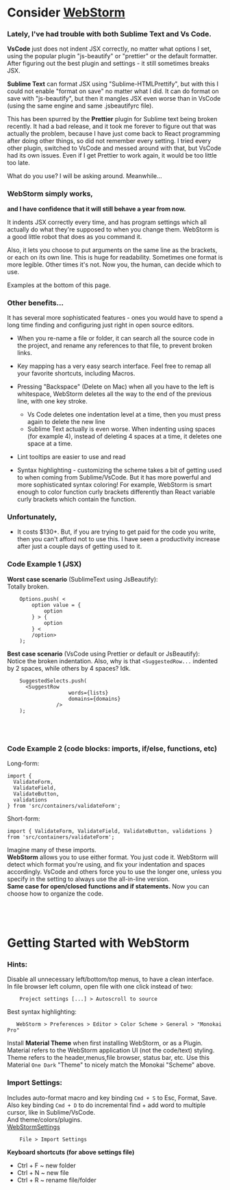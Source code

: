 # Consider [WebStorm](https://www.jetbrains.com/webstorm/)  
  
### Lately, I've had trouble with both Sublime Text and Vs Code.  
  
**VsCode** just does not indent JSX correctly, no matter what options I set, using the popular plugin "js-beautify" or "prettier" or the default formatter. After figuring out the best plugin and settings - it still sometimes breaks JSX.  
  
**Sublime Text** can format JSX using "Sublime-HTMLPrettify", but with this I could not enable "format on save" no matter what I did. It can do format on save with "js-beautify", but then it mangles JSX even worse than in VsCode (using the same engine and same .jsbeautifyrc file).  
  
This has been spurred by the **Prettier** plugin for Sublime text being broken recently. It had a bad release, and it took me forever to figure out that was actually the problem, because I have just come back to React programming after doing other things, so did not remember every setting. I tried every other plugin, switched to VsCode and messed around with that, but VsCode had its own issues. Even if I get Prettier to work again, it would be too little too late.  
  
What do you use? I will be asking around. Meanwhile...  
  
  
### WebStorm simply works,  
**and I have confidence that it will still behave a year from now.**  
  
It indents JSX correctly every time, and has program settings which all actually do what they're supposed to when you change them. WebStorm is a good little robot that does as you command it.  
  
Also, it lets you choose to put arguments on the same line as the brackets, or each on its own line. This is huge for readability. Sometimes one format is more legible. Other times it's not. Now you, the human, can decide which to use.  
  
Examples at the bottom of this page.  
  
  
### Other benefits...  
  
It has several more sophisticated features - ones you would have to spend a long time finding and configuring just right in open source editors.  
  
* When you re-name a file or folder, it can search all the source code in the project, and rename any references to that file, to prevent broken links.  
  
* Key mapping has a very easy search interface. Feel free to remap all your favorite shortcuts, including Macros.  
  
* Pressing "Backspace" (Delete on Mac) when all you have to the left is whitespace, WebStorm deletes all the way to the end of the previous line, with one key stroke.  
    * Vs Code deletes one indentation level at a time, then you must press again to delete the new line  
    * Sublime Text actually is even worse. When indenting using spaces (for example 4), instead of deleting 4 spaces at a time, it deletes one space at a time.  
  
* Lint tooltips are easier to use and read  
  
* Syntax highlighting - customizing the scheme takes a bit of getting used to when coming from Sublime/VsCode. But it has more powerful and more sophisticated syntax coloring! For example, WebStorm is smart enough to color function curly brackets differently than React variable curly brackets which contain the function.  
  
  
### Unfortunately,  
* It costs $130+. But, if you are trying to get paid for the code you write, then you can't afford not to use this. I have seen a productivity increase after just a couple days of getting used to it.  
  
  
### Code Example 1 (JSX)  
**Worst case scenario** (SublimeText using JsBeautify):  
Totally broken.  
```  
    Options.push( <  
        option value = {  
            option  
        } > {  
            option  
        } <  
        /option>  
    );  
```  
**Best case scenario** (VsCode using Prettier or default or JsBeautify):  
Notice the broken indentation. Also, why is that `<SuggestedRow...` indented by 2 spaces, while others by 4 spaces? Idk.  
```  
    SuggestedSelects.push(  
      <SuggestRow  
                    words={lists}  
                    domains={domains}  
                />  
    );  
```  
<br /><br />  
  
  
### Code Example 2 (code blocks: imports, if/else, functions, etc)  
Long-form:  
```  
import {  
  ValidateForm,  
  ValidateField,  
  ValidateButton,  
  validations  
} from 'src/containers/validateForm';  
```  
Short-form:  
```  
import { ValidateForm, ValidateField, ValidateButton, validations } from 'src/containers/validateForm';  
```  
Imagine many of these imports.  
**WebStorm** allows you to use either format. You just code it. WebStorm will detect which format you're using, and fix your indentation and spaces accordingly. VsCode and others force you to use the longer one, unless you specify in the setting to always use the all-in-line version.  
**Same case for open/closed functions and if statements.** Now you can choose how to organize the code.  
 <br /><br /><br />  
  
 # Getting Started with WebStorm  
  
 ### Hints:  
Disable all unnecessary left/bottom/top menus, to have a clean interface.  
In file browser left column, open file with one click instead of two:  
```  
    Project settings [...] > Autoscroll to source  
```  
 Best syntax highlighting:  
 ```  
    WebStorm > Preferences > Editor > Color Scheme > General > "Monokai Pro"  
```  
Install **Material Theme** when first installing WebStorm, or as a Plugin. Material refers to the WebStorm application UI (not the code/text) styling. Theme refers to the header,menus,file browser, status bar, etc. Use this Material `One Dark` "Theme" to nicely match the Monokai "Scheme" above.  
  
### Import Settings:  
Includes auto-format macro and key binding `Cmd + S` to Esc, Format, Save.  
Also key binding `Cmd + D` to do incremental find + add word to multiple cursor, like in Sublime/VsCode.  
And theme/colors/plugins.  
[WebStormSettings](/docs/assets/files/WebStormSettings.zip)  
```  
    File > Import Settings  
```  
**Keyboard shortcuts (for above settings file)**  
* Ctrl + F        ~ new folder  
* Ctrl + N        ~ new file  
* Ctrl + R        ~ rename file/folder  
 